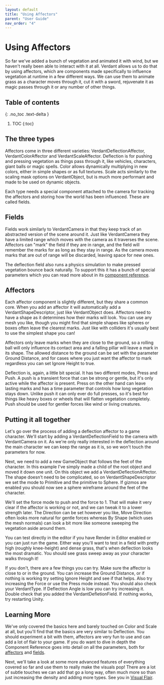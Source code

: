 ```yaml
---
layout: default
title: "Using Affectors"
parent: "User Guide"
nav_order: "4"
---
```


# Using Affectors

So far we've added a bunch of vegetation and animated it with wind, but we haven't really been able to interact with it at all. Verdant allows us to do that by using affectors, which are components made specifically to influence vegetation at runtime in a few different ways. We can use them to animate grass as a character moves through it, cut it with a sword, rejuvenate it as magic passes through it or any number of other things.

## Table of contents
{: .no_toc .text-delta }

1. TOC
{:toc}

## The three types

Affectors come in three different varieties: VerdantDeflectionAffector, VerdantColorAffector and VerdantScaleAffector. Deflection is for pushing and pressing vegetation as things pass through it, like vehicles, characters, giant balls or magic spells. Color allows dynamically multiplying in new colors, either in simple shapes or as full textures. Scale acts similarly to the scaling mask options on VerdantObject, but is much more performant and made to be used on dynamic objects. 

Each type needs a special component attached to the camera for tracking the affectors and storing how the world has been influenced. These are called fields.

## Fields

Fields work similarly to VerdantCamera in that they keep track of an abstracted version of the scene around it. Just like VerdantCamera they have a limited range which moves with the camera as it traverses the scene. Affectors can "mark" the field if they are in range, and the field will remember the marks for as long as they stay in range. As the camera moves marks that are out of range will be discarded, leaving space for new ones. 

The deflection field also runs a physics simulation to make pressed vegetation bounce back naturally. To support this it has a bunch of special parameters which you can read more about in its [component reference](../ComponentReference/Fields/VerdantDeflectionField.html).

## Affectors

Each affector component is slightly different, but they share a common core. When you add an affector it will automatically add a VerdantShapeDescriptor, just like VerdantObject does. Affectors need to have a shape as it determines how their marks will look. You can use any mesh you like, though you might find that simple shapes like spheres or boxes often leave the clearest marks. Just like with colliders it's usually best to use the simplest shape you can! 

Affectors only leave marks when they are close to the ground, so a rolling ball will only influence its contact area and a falling pillar will leave a mark in its shape. The allowed distance to the ground can be set with the parameter Ground Distance, and for cases where you just want the affector to mark regardless you can set Ignore Height to true.

Deflection is, again, a little bit special. It has two different modes, Press and Push. A push is a transient force that can be strong or gentle, but it's only active while the affector is present. Press on the other hand can leave lasting marks and has a time parameter that controls how long vegetation stays down. Unlike push it can only ever do full presses, so it's best for things like heavy boxes or wheels that will flatten vegetation completely. Push should be used for gentler forces like wind or living creatures.

## Putting it all together

Let's go over the process of adding a deflection affector to a game character. We'll start by adding a VerdantDeflectionField to the camera with VerdantCamera on it. As we're only really interested in the deflection around the main character we can keep the range as it is, so we won't touch the parameters for now.

Next, we need to add a new GameObject that follows the feet of the character. In this example I've simply made a child of the root object and moved it down one unit. On this object we add a VerdantDeflectionAffector. The shape doesn't need to be complicated, so on VerdantShapeDescriptor we set the mode to Primitive and the primitive to Sphere. If gizmos are enabled you should now see a sphere wireframe around the feet of the character.

We'll set the force mode to push and the force to 1. That will make it very clear if the affector is working or not, and we can tweak it to a lower strength later. The Direction can be set however you like, Move Direction often looks more natural for gentle forces whereas By Shape (which uses the mesh normals) can look a bit more like someone sweeping the vegetation aside around them.

You can test directly in the editor if you have Render in Editor enabled or you can just run the game. Either way you'll want to test in a field with pretty high (roughly knee-height) and dense grass, that's when deflection looks the most dramatic. You should see grass sweep away as your character walks through it!

If you don't, there are a few things you can try. Make sure the affector is close to or in the ground. You can increase the Ground Distance, or if nothing is working try setting Ignore Height and see if that helps. Also try increasing the Force or use the Press mode instead. You should also check your VerdantType. If Deflection Angle is low you can try increasing it. Double check that you added the VerdantDefletionField. If nothing works, try restarting Unity.

## Learning More

We've only covered the basics here and barely touched on Color and Scale at all, but you'll find that the basics are very similar to Deflection. You should experiment a bit with them, affectors are very fun to use and can add a lot of flair to your game. If you do want to dive in depth the Component Reference goes into detail on all the parameters, both for [affectors]() and [fields]().

Next, we'll take a look at some more advanced features of everything covered so far and use them to really make the visuals pop! There are a lot of subtle touches we can add that go a long way, often much more so than just increasing the density and adding more types. See you in [Visual Flair](VisualFlair.html).